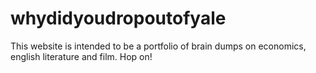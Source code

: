 # whydidyoudropoutofyale
This website is intended to be a portfolio of brain dumps on economics, english literature and film. Hop on!

